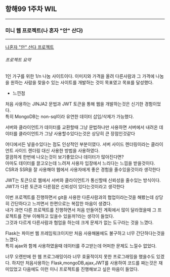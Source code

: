 ## 항해99 1주차 WIL
***

### 미니 웹 프로젝트(나 혼자 "안" 산다)
***
 
 [나혼자 "안" 산다 프로젝트](https://github.com/Lee1231234/i-dont-buy-alone)
 
 ###### 프로젝트 요약
   1인 가구를 위한 1/n 나눔 사이트이다. 
   이미지와 가격을 올려 다른사람과 그 가격에 나눔을 원하는 사람을 찾을수 있는 사이트를 개발하는 것이 목표였고 목표를 달성했다.
   
 * 느낀점
 
 처음 사용하는 JINJA2 문법과 JWT 토큰을 통해 웹을 개발하는것은 신기한 경험이었다.  
 특히 MongoDB는 non-sql이라 유연한 데이터 삽입/삭제가 가능했다.
 
 서버와 클라이언트가 데이터를 교환할때 그냥 문법하나만 사용하면 서버에서 내려온 데이터를 클라이언트가 그냥 사용할수있다는것은 상당히 큰 장점인것같다 
 
 어디에서든 넣을수있다는 점도 인상적인 부분이였다. 
 서버 사이드 렌더링이라는 클라이언트 사이드 렌더링 대신 사용한 방법을 사용하였다.   
 깔끔하게 한번에 나오는것이 보기좋았으나 데이터가 많아진다면?   
 아마도 데이터를 끌고오는데 느려져 사용자 입장에서 느리다는 느낌을 받을것이다.   
 CSR과 SSR을 잘 사용해야 웹에서 사용자에게 좋은 경험을 줄수있을것이라 생각한다   
 
 JWT는 토큰으로 웹에서 서버와 클라이언트가 통신할때 신뢰성을 줄수있는 방식이다.  
 JWT가 다른 토큰과 다른점은 신뢰성이 있다는것이라고 생각한다  
 
 
 이번 프로젝트를 진행하면서 git을 사용한 다른사람과의 협업이라는것을 해봤는데 상당히 간단하다고 느끼면서 한편으로는 복잡한 마음이 생겼다.  
 내가 과연 다른 프로젝트를 진행하면서 처음 만들어진 계획에서 많이 달라졌을때 그 프로젝트를 전부 이해하고 있을수 있을까?라는 생각이 들었다.  
 그것과 다르게 다른사람과 협업을 하는데 크게 문제가 없는 도구라는 것을 느꼈다.  
 
 Flask는 파이썬 웹 프레임워크이지만 처음 사용해봄에도 불구하고 너무 간단하다는것을 느꼈다.  
 특히 ajax와 함께 사용하였을때 데이터를 주고받는데 어떠한 문제도 느낄수 없었다.
 
 너무 오랜만에 한 웹 프로그래밍이라 너무 효울적이지 못한 프로그래밍을 했을수도 있겠다. 하지만 처음사용하는 Flask,mongoDB,ajax,JWT를 사용하여
 코드를 짜는것은 재미있었고 다음에도 이런 미니 프로젝트를 진행해보고 싶은 마음이 들었다.
